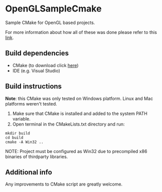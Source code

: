# OpenGLSampleCmake

Sample CMake for OpenGL based projects.

For more information about how all of these was done please refer to this [link](https://shot511.github.io/2018-05-29-how-to-setup-opengl-project-with-cmake/).

## Build dependencies
 - CMake (to download click [here](https://cmake.org/download/))
 - IDE (e.g. Visual Studio)

## Build instructions
**Note**: this CMake was only tested on Windows platform. Linux and Mac platforms weren't tested.

1. Make sure that CMake is installed and added to the system PATH variable.
2. Open terminal in the CMakeLists.txt directory and run:

 ```
 mkdir build
 cd build
 cmake -A Win32 ..
 ```

NOTE: Project must be configured as Win32 due to precompiled x86 binaries of thirdparty libraries.

 ## Additional info
 Any improvements to CMake script are greatly welcome.
